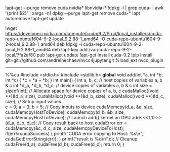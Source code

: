 !apt-get --purge remove cuda nvidia* libnvidia-*
!dpkg -l | grep cuda- | awk '{print $2}' | xargs -n1 dpkg --purge
!apt-get remove cuda-*
!apt autoremove
!apt-get update

!wget https://developer.nvidia.com/compute/cuda/9.2/Prod/local_installers/cuda-repo-ubuntu1604-9-2-local_9.2.88-1_amd64 -O cuda-repo-ubuntu1604-9-2-local_9.2.88-1_amd64.deb
!dpkg -i cuda-repo-ubuntu1604-9-2-local_9.2.88-1_amd64.deb
!apt-key add /var/cuda-repo-9-2-local/7fa2af80.pub
!apt-get update
!apt-get install cuda-9.2
!pip install git+git://github.com/andreinechaev/nvcc4jupyter.git
%load_ext nvcc_plugin

--------------------------------------------------------------------------------------------------------------------------

%%cu
#include <stdio.h>
#include <stdlib.h>
__global__ void add(int *a, int *b, int *c) {
*c = *a + *b;
}
int main() {
int a, b, c;
// host copies of variables a, b & c
int *d_a, *d_b, *d_c;
// device copies of variables a, b & c
int size = sizeof(int);
// Allocate space for device copies of a, b, c
cudaMalloc((void **)&d_a, size);
cudaMalloc((void **)&d_b, size);
cudaMalloc((void **)&d_c, size);
// Setup input values  
c = 0;
a = 3;
b = 5;
// Copy inputs to device
cudaMemcpy(d_a, &a, size, cudaMemcpyHostToDevice);
  cudaMemcpy(d_b, &b, size, cudaMemcpyHostToDevice);
// Launch add() kernel on GPU
add<<<1,1>>>(d_a, d_b, d_c);
// Copy result back to host
cudaError err = cudaMemcpy(&c, d_c, size, cudaMemcpyDeviceToHost);
  if(err!=cudaSuccess) {
      printf("CUDA error copying to Host: %s\n", cudaGetErrorString(err));
  }
printf("result is %d\n",c);
// Cleanup
cudaFree(d_a);
cudaFree(d_b);
cudaFree(d_c);
return 0;
}
